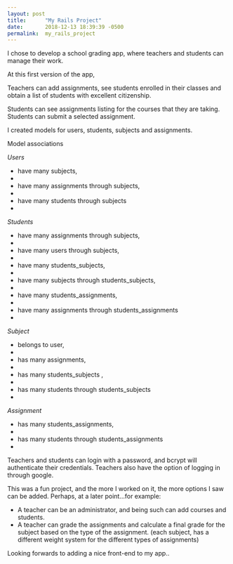```yaml
---
layout: post
title:      "My Rails Project"
date:       2018-12-13 18:39:39 -0500
permalink:  my_rails_project
---
```



I chose to develop a school grading app, where teachers and students can manage their work.

At this first version of the app, 

Teachers can add assignments, see students enrolled in their classes and obtain a list of students with excellent citizenship.

Students can see assignments listing for the courses that they are taking. Students can submit a selected assignment.


I created models for users, students, subjects and assignments.

Model associations

*Users* 
* have many subjects,
* 
* have many assignments through subjects,
* 
* have many students through subjects
* 	
	
*Students*	
* have many  assignments  through subjects,
* 
* have many  users  through  subjects,
* 
* have many  students_subjects,
* 
* have many  subjects through   students_subjects,
* 
* have many  students_assignments,
* 
* have many  assignments through   students_assignments
* 

*Subject*
* belongs to user,
* 
* has many assignments,
* 
* has many students_subjects ,
* 
* has many students through students_subjects
* 

*Assignment*
* has many students_assignments,
* 
* has many students through students_assignments
* 

Teachers and students can login with a password, and bcrypt will authenticate their credentials. Teachers also have the option of logging in   through google.

This was a fun project, and the more I worked on it, the more options I saw can be added.
Perhaps, at a later point...for example:
* A teacher can be an administrator, and being such can add courses and students.
* A teacher can grade the assignments and calculate a final grade for the subject based on the type of the assignment. (each subject, has a different weight system for the different types of assignments)

Looking forwards to adding a nice front-end to my app..




